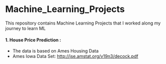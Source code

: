 # Machine_Learning_Projects
This repository contains Machine Learning Projects that I worked along my journey to learn ML

#### 1. House Price Prediction :  
- The data is based on Ames Housing Data<br>
- Ames Iowa Data Set: http://jse.amstat.org/v19n3/decock.pdf
